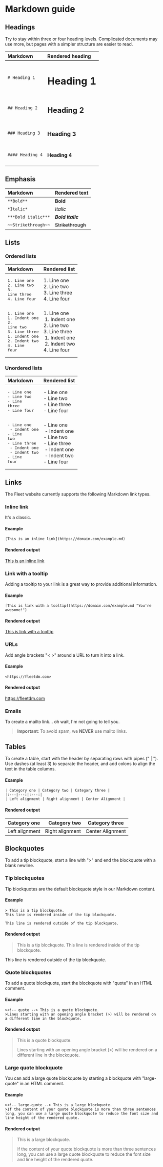 # Markdown guide

## Headings

Try to stay within three or four heading levels. Complicated documents may use more, but pages with a simpler structure are easier to read.

| Markdown | Rendered heading |
|:--------------------|:-----------------------------|
| `# Heading 1` | <h1>Heading 1</h1> |
| `## Heading 2` | <h2>Heading 2</h2> |
| `### Heading 3` | <h3>Heading 3</h3> |
| `#### Heading 4` | <h4>Heading 4</h4> |

## Emphasis

| Markdown | Rendered text |
|:--------------------|:-----------------------------|
| `**Bold**` | <strong>Bold</strong> |
| `*Italic*` | <em>Italic</em> |
| `***Bold italic***` | <em><strong>Bold italic</strong></em> |
| `~~Strikethrough~~` | <s>Strikethrough</s> |

## Lists

### Ordered lists

| Markdown | Rendered list |
|:-------------|:-----------------------------|
| <pre>1. Line one<br>2. Line two  <br>3. Line three<br>4. Line four</pre> | 1. Line one<br>2. Line two<br> 3. Line three<br>4. Line four |
| <pre>1. Line one<br>1. Indent one<br>2. Line two<br>3. Line three<br>1. Indent one<br>2. Indent two<br>4. Line four</pre> | 1. Line one<br>&nbsp;1. Indent one<br>2. Line two<br>3. Line three<br>&nbsp;1. Indent one<br>&nbsp;2. Indent two<br>4. Line four |

### Unordered lists

| Markdown | Rendered list |
|:-------------|:-----------------------------|
| <pre>- Line one<br>- Line two  <br>- Line three<br>- Line four</pre> | - Line one<br>- Line two<br>- Line three<br>- Line four |
| <pre>- Line one<br> - Indent one<br>- Line two<br>- Line three<br> - Indent one<br> - Indent two<br>- Line four</pre> | - Line one<br>&nbsp;- Indent one<br>- Line two<br>- Line three<br>&nbsp;- Indent one<br>&nbsp;- Indent two<br>- Line four |

## Links

The Fleet website currently supports the following Markdown link types.

### Inline link

It's a classic.

#### Example

`[This is an inline link](https://domain.com/example.md)`

#### Rendered output

[This is an inline link](https://domain.com/example.md)

### Link with a tooltip

Adding a tooltip to your link is a great way to provide additional information.

#### Example

`[This is link with a tooltip](https://domain.com/example.md "You're awesome!")`

#### Rendered output

[This is link with a tooltip](https://domain.com/example.md "You're awesome!")

### URLs

Add angle brackets "< >" around a URL to turn it into a link.

#### Example

`<https://fleetdm.com>`

#### Rendered output

<https://fleetdm.com>

### Emails

To create a mailto link... oh wait, I'm not going to tell you.

> **Important**: To avoid spam, we **NEVER** use mailto links.

## Tables

To create a table, start with the header by separating rows with pipes (" | ").
Use dashes (at least 3) to separate the header, and add colons to align the text in the table columns.

#### Example

```
| Category one | Category two | Category three |
|:---|---:|:---:|
| Left alignment | Right alignment | Center Alignment |
```

#### Rendered output

| Category one | Category two | Category three |
|:---|---:|:---:|
| Left alignment | Right alignment | Center Alignment |

## Blockquotes

To add a tip blockquote, start a line with ">" and end the blockquote with a blank newline.

### Tip blockquotes

Tip blockquotes are the default blockquote style in our Markdown content.

#### Example

```
> This is a tip blockquote.
This line is rendered inside of the tip blockquote.

This line is rendered outside of the tip blockquote.
```

#### Rendered output

> This is a tip blockquote.
This line is rendered inside of the tip blockquote.

This line is rendered outside of the tip blockquote.

### Quote blockquotes

To add a quote blockquote, start the blockquote with "quote" in an HTML comment.

#### Example

```
><!-- quote --> This is a quote blockquote.
>Lines starting with an opening angle bracket (>) will be rendered on a different line in the blockquote.
```

#### Rendered output

><!-- quote --> This is a quote blockquote.
>Lines starting with an opening angle bracket (>) will be rendered on a different line in the blockquote.

### Large quote blockquote

You can add a large quote blockquote by starting a blockquote with "large-quote" in an HTML comment.

#### Example

```
><!-- large-quote --> This is a large blockquote.
>If the content of your quote blockquote is more than three sentences long, you can use a large quote blockquote to reduce the font size and line height of the rendered quote.
```

#### Rendered output

><!-- large-quote --> This is a large blockquote.
>If the content of your quote blockquote is more than three sentences long, you can use a large quote blockquote to reduce the font size and line height of the rendered quote.


<meta name="maintainedBy" value="mike-j-thomas">
<meta name="title" value="Markdown-guide">